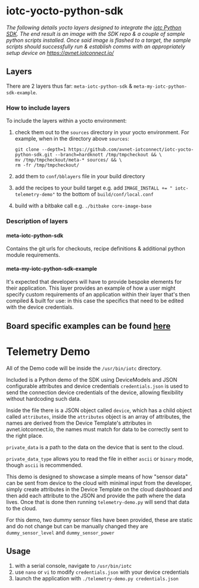 # iotc-yocto-python-sdk
*The following details yocto layers designed to integrate the [iotc Python SDK]([https://github.com/avnet-iotconnect/iotc-python-sdk/tree/master-std-21]). The end result is an image with the SDK repo & a couple of sample python scripts installed. Once said image is flashed to a target, the sample scripts should successfully run & establish comms with an appropriately setup device on https://avnet.iotconnect.io/*

## Layers
There are 2 layers thus far: `meta-iotc-python-sdk` & `meta-my-iotc-python-sdk-example`.
### How to include layers
To include the layers within a yocto environment:

1. check them out to the `sources` directory in your yocto environment. For example, when in the directory above `sources`:

   ```
   git clone --depth=1 https://github.com/avnet-iotconnect/iotc-yocto-python-sdk.git --branch=hardknott /tmp/tmpcheckout && \
   mv /tmp/tmpcheckout/meta-* sources/ && \
   rm -fr /tmp/tmpcheckout/
   ```

1. add them to `conf/bblayers` file in your build directory
1. add the recipes to your build target e.g. add `IMAGE_INSTALL += " iotc-telemetry-demo"` to the bottom of `build/conf/local.conf`
1. build with a bitbake call e.g. `./bitbake core-image-base`

### Description of layers
#### meta-iotc-python-sdk
Contains the git urls for checkouts, recipe definitions & additional python module requirements.
#### meta-my-iotc-python-sdk-example
It's expected that developers will have to provide bespoke elements for their application. This layer provides an example of how a user might specify custom requirements of an application within their layer that's then compiled & built for use: in this case the  specifics that need to be edited with the device credentials.

## Board specific examples can be found [here](board_specific_readmes/README.md)

# Telemetry Demo

   All of the Demo code will be inside the `/usr/bin/iotc` directory.

   Included is a Python demo of the SDK using DeviceModels and JSON configurable attributes and device credentials
   `credentials.json` is used to send the connection device credentials of the device, allowing flexibility without hardcoding such data.

   Inside the file there is a JSON object called `device`, which has a child object called `attributes`, inside the `attributes` object is an array of attributes, the names are derived from the Device Template's attributes in avnet.iotconnect.io, the names must match for data to be correctly sent to the right place.

   `private_data` is a path to the data on the device that is sent to the cloud.

   `private_data_type` allows you to read the file in either `ascii` or `binary` mode, though `ascii` is recommended.

   This demo is designed to showcase a simple means of how "sensor data" can be sent from device to the cloud with minimal input from the developer, simply create attributes in the Device Template on the cloud dashboard and then add each attribute to the JSON and provide the path where the data lives.
   Once that is done then running `telemetry-demo.py` will send that data to the cloud.  

   For this demo, two dummy sensor files have been provided, these are static and do not change but can be manually changed
   they are `dummy_sensor_level` and `dummy_sensor_power`

   ## Usage
   1. with a serial console, navigate to `/usr/bin/iotc`
   2. use `nano` or `vi` to modify `credentials.json` with your device credentials
   3. launch the application with `./telemetry-demo.py credentials.json`